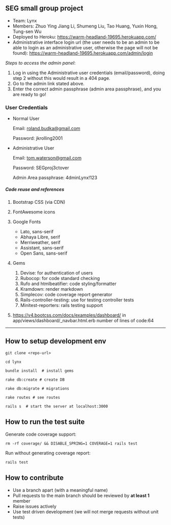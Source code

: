## SEG small group project 

* Team: Lynx 
* Members: Zhuo Ying Jiang Li, Shumeng Liu, Tao Huang, Yuxin Hong, Tung-sen Wu
* Deployed to Heroku: https://warm-headland-19695.herokuapp.com/
* Administrative interface login url (the user needs to be an admin to be able to login as an administrative user, otherwise the page will not be found): https://warm-headland-19695.herokuapp.com/admin/login 

*Steps to access the admin panel*: 

1. Log in using the Administrative user credentials (email/password), doing step 2 without this would result in a 404 page. 
2. Go to the admin link stated above. 
3. Enter the correct admin passphrase (admin area passphrase), and you are ready to go! 

### User Credentials 

* Normal User

    Email: roland.budka@gmail.com 

    Password: jkrolling2001 

* Administrative User 

    Email: tom.waterson@gmail.com 

    Password: SEGproj3ctover 

    Admin Area passphrase: 4dminLynx!123 

##### Code reuse and references 

1. Bootstrap CSS (via CDN) 
2. FontAwesome icons 
3. Google Fonts 
    * Lato, sans-serif 
    * Abhaya Libre, serif 
    * Merriweather, serif 
    * Assistant, sans-serif 
    * Open Sans, sans-serif 

4. Gems 
    1. Devise: for authentication of users  
    2. Rubocop: for code standard checking 
    3. Rufo and htmlbeatifier: code styling/formatter 
    4. Kramdown: render markdown  
    5. Simplecov: code coverage report generator  
    6. Rails-controller-testing: use for testing controller tests 
    7. Minitest-reporters: rails testing support  

5. https://v4.bootcss.com/docs/examples/dashboard/ in app/views/dashboard/_navbar.html.erb number of lines of code:64 

---

## How to setup development env

```
git clone <repo-url>

cd lynx

bundle install  # install gems

rake db:create # create DB

rake db:migrate # migrations

rake routes # see routes

rails s  # start the server at localhost:3000
```

## How to run the test suite

Generate code coverage support: 
```
rm -rf coverage/ && DISABLE_SPRING=1 COVERAGE=1 rails test
```

Run without generating coverage report:
```
rails test
```

## How to contribute

- Use a branch apart (with a meaningful name)
- Pull requests to the main branch should be reviewed by **at least 1** member
- Raise issues actively
- Use test driven development (we will not merge requests without unit tests)
